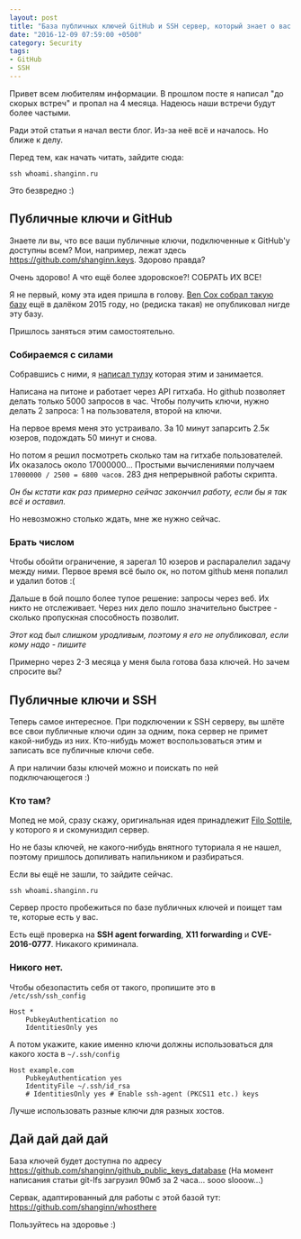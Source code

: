 ```yaml
---
layout: post
title: "База публичных ключей GitHub и SSH сервер, который знает о вас всё"
date: "2016-12-09 07:59:00 +0500"
category: Security
tags:
- GitHub
- SSH
---
```


Привет всем любителям информации. В прошлом посте я написал "до скорых встреч" и пропал на 4 месяца.
Надеюсь наши встречи будут более частыми.

Ради этой статьи я начал вести блог. Из-за неё всё и началось. Но ближе к делу.

Перед тем, как начать читать, зайдите сюда:

```
ssh whoami.shanginn.ru
```

Это безвредно :)

## Публичные ключи и GitHub

Знаете ли вы, что все ваши публичные ключи, подключенные к GitHub'у доступны всем?
Мои, например, лежат здесь https://github.com/shanginn.keys. Здорово правда?

Очень здорово! А что ещё более здоровское?! СОБРАТЬ ИХ ВСЕ!

Я не первый, кому эта идея пришла в голову.
[Ben Cox собрал такую базу](https://blog.benjojo.co.uk/post/auditing-github-users-keys)
ещё в далёком 2015 году, но (редиска такая) не опубликовал нигде эту базу.

Пришлось заняться этим самостоятельно.

### Собираемся с силами

Собравшись с ними, я [написал тулзу](https://github.com/shanginn/github_public_keys_grabber)
которая этим и занимается.

Написана на питоне и работает через API гитхаба. Но github позволяет делать только 5000
запросов в час. Чтобы получить ключи, нужно делать 2 запроса: 1 на пользователя, второй на ключи.

На первое время меня это устраивало. За 10 минут запарсить 2.5к юзеров, подождать 50 минут и снова.

Но потом я решил посмотреть сколько там на гитхабе пользователей. Их оказалось около 17000000...
Простыми вычислениями получаем `17000000 / 2500 = 6800 часов`. 283 дня непрерывной работы скрипта.

*Он бы кстати как раз примерно сейчас закончил работу, если бы я так всё и оставил.*

Но невозможно столько ждать, мне же нужно сейчас.

### Брать числом

Чтобы обойти ограничение, я зарегал 10 юзеров и распаралелил задачу между ними.
Первое время всё было ок, но потом github меня попалил и удалил ботов :(

Дальше в бой пошло более тупое решение: запросы через веб. Их никто не отслеживает.
Через них дело пошло значительно быстрее - сколько пропускная способность позволит.

*Этот код был слишком уродливым, поэтому я его не опубликовал, если кому надо - пишите*

Примерно через 2-3 месяца у меня была готова база ключей. Но зачем спросите вы?

## Публичные ключи и SSH

Теперь самое интересное. При подключении к SSH серверу, вы шлёте все свои
публичные ключи один за одним, пока сервер не примет какой-нибудь из них.
Кто-нибудь может воспользоваться этим и записать все публичные ключи себе.

А при наличии базы ключей можно и поискать по ней подключающегося :)

### Кто там?

Мопед не мой, сразу скажу, оригинальная идея принадлежит
[Filo Sottile](https://github.com/FiloSottile/whosthere),
у которого я и скомуниздил сервер.

Но не базы ключей, не какого-нибудь внятного туториала я не нашел,
поэтому пришлось допиливать напильником и разбираться.

Если вы ещё не зашли, то зайдите сейчас.

```
ssh whoami.shanginn.ru
```

Сервер просто пробежиться по базе публичных ключей и поищет там те, которые
есть у вас.

Есть ещё проверка на **SSH agent forwarding**, **X11 forwarding** и **CVE-2016-0777**.
Никакого криминала.

### Никого нет.

Чтобы обезопастить себя от такого, пропишите это в `/etc/ssh/ssh_config`

```
Host *
    PubkeyAuthentication no
    IdentitiesOnly yes
```

А потом укажите, какие именно ключи должны использоваться для какого хоста в
`~/.ssh/config`

```
Host example.com
    PubkeyAuthentication yes
    IdentityFile ~/.ssh/id_rsa
    # IdentitiesOnly yes # Enable ssh-agent (PKCS11 etc.) keys
```

Лучше использовать разные ключи для разных хостов.

## Дай дай дай дай

База ключей будет доступна по адресу https://github.com/shanginn/github_public_keys_database
(На момент написания статьи git-lfs загрузил 90мб за 2 часа... sooo slooow...)

Сервак, адаптированный для работы с этой базой тут: https://github.com/shanginn/whosthere

Пользуйтесь на здоровье :)
